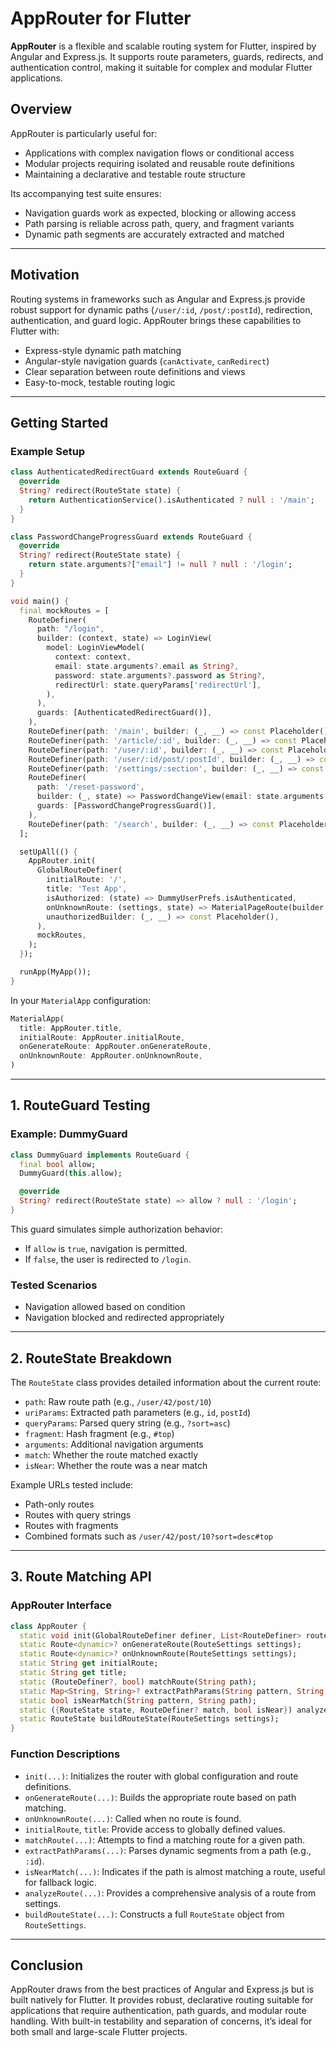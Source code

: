 # AppRouter for Flutter

**AppRouter** is a flexible and scalable routing system for Flutter, inspired by Angular and Express.js. It supports route parameters, guards, redirects, and authentication control, making it suitable for complex and modular Flutter applications.

## Overview

AppRouter is particularly useful for:

- Applications with complex navigation flows or conditional access
- Modular projects requiring isolated and reusable route definitions
- Maintaining a declarative and testable route structure

Its accompanying test suite ensures:

- Navigation guards work as expected, blocking or allowing access
- Path parsing is reliable across path, query, and fragment variants
- Dynamic path segments are accurately extracted and matched

---

## Motivation

Routing systems in frameworks such as Angular and Express.js provide robust support for dynamic paths (`/user/:id`, `/post/:postId`), redirection, authentication, and guard logic. AppRouter brings these capabilities to Flutter with:

- Express-style dynamic path matching
- Angular-style navigation guards (`canActivate`, `canRedirect`)
- Clear separation between route definitions and views
- Easy-to-mock, testable routing logic

---

## Getting Started

### Example Setup

```dart
class AuthenticatedRedirectGuard extends RouteGuard {
  @override
  String? redirect(RouteState state) {
    return AuthenticationService().isAuthenticated ? null : '/main';
  }
}

class PasswordChangeProgressGuard extends RouteGuard {
  @override
  String? redirect(RouteState state) {
    return state.arguments?["email"] != null ? null : '/login';
  }
}

void main() {
  final mockRoutes = [
    RouteDefiner(
      path: "/login",
      builder: (context, state) => LoginView(
        model: LoginViewModel(
          context: context,
          email: state.arguments?.email as String?,
          password: state.arguments?.password as String?,
          redirectUrl: state.queryParams['redirectUrl'],
        ),
      ),
      guards: [AuthenticatedRedirectGuard()],
    ),
    RouteDefiner(path: '/main', builder: (_, __) => const Placeholder(), requireAuthorization: true),
    RouteDefiner(path: '/article/:id', builder: (_, __) => const Placeholder()),
    RouteDefiner(path: '/user/:id', builder: (_, __) => const Placeholder()),
    RouteDefiner(path: '/user/:id/post/:postId', builder: (_, __) => const Placeholder()),
    RouteDefiner(path: '/settings/:section', builder: (_, __) => const Placeholder()),
    RouteDefiner(
      path: '/reset-password',
      builder: (_, state) => PasswordChangeView(email: state.arguments!["email"]),
      guards: [PasswordChangeProgressGuard()],
    ),
    RouteDefiner(path: '/search', builder: (_, __) => const Placeholder()),
  ];

  setUpAll(() {
    AppRouter.init(
      GlobalRouteDefiner(
        initialRoute: '/',
        title: 'Test App',
        isAuthorized: (state) => DummyUserPrefs.isAuthenticated,
        onUnknownRoute: (settings, state) => MaterialPageRoute(builder: (_) => const Placeholder()),
        unauthorizedBuilder: (_, __) => const Placeholder(),
      ),
      mockRoutes,
    );
  });

  runApp(MyApp());
}
```

In your `MaterialApp` configuration:

```dart
MaterialApp(
  title: AppRouter.title,
  initialRoute: AppRouter.initialRoute,
  onGenerateRoute: AppRouter.onGenerateRoute,
  onUnknownRoute: AppRouter.onUnknownRoute,
)
```

---

## 1. RouteGuard Testing

### Example: DummyGuard

```dart
class DummyGuard implements RouteGuard {
  final bool allow;
  DummyGuard(this.allow);

  @override
  String? redirect(RouteState state) => allow ? null : '/login';
}
```

This guard simulates simple authorization behavior:

- If `allow` is `true`, navigation is permitted.
- If `false`, the user is redirected to `/login`.

### Tested Scenarios

- Navigation allowed based on condition
- Navigation blocked and redirected appropriately

---

## 2. RouteState Breakdown

The `RouteState` class provides detailed information about the current route:

- `path`: Raw route path (e.g., `/user/42/post/10`)
- `uriParams`: Extracted path parameters (e.g., `id`, `postId`)
- `queryParams`: Parsed query string (e.g., `?sort=asc`)
- `fragment`: Hash fragment (e.g., `#top`)
- `arguments`: Additional navigation arguments
- `match`: Whether the route matched exactly
- `isNear`: Whether the route was a near match

Example URLs tested include:

- Path-only routes
- Routes with query strings
- Routes with fragments
- Combined formats such as `/user/42/post/10?sort=desc#top`

---

## 3. Route Matching API

### AppRouter Interface

```dart
class AppRouter {
  static void init(GlobalRouteDefiner definer, List<RouteDefiner> routes);
  static Route<dynamic>? onGenerateRoute(RouteSettings settings);
  static Route<dynamic>? onUnknownRoute(RouteSettings settings);
  static String get initialRoute;
  static String get title;
  static (RouteDefiner?, bool) matchRoute(String path);
  static Map<String, String>? extractPathParams(String pattern, String path);
  static bool isNearMatch(String pattern, String path);
  static ({RouteState state, RouteDefiner? match, bool isNear}) analyzeRoute(RouteSettings settings);
  static RouteState buildRouteState(RouteSettings settings);
}
```

### Function Descriptions

- `init(...)`: Initializes the router with global configuration and route definitions.
- `onGenerateRoute(...)`: Builds the appropriate route based on path matching.
- `onUnknownRoute(...)`: Called when no route is found.
- `initialRoute`, `title`: Provide access to globally defined values.
- `matchRoute(...)`: Attempts to find a matching route for a given path.
- `extractPathParams(...)`: Parses dynamic segments from a path (e.g., `:id`).
- `isNearMatch(...)`: Indicates if the path is almost matching a route, useful for fallback logic.
- `analyzeRoute(...)`: Provides a comprehensive analysis of a route from settings.
- `buildRouteState(...)`: Constructs a full `RouteState` object from `RouteSettings`.

---

## Conclusion

AppRouter draws from the best practices of Angular and Express.js but is built natively for Flutter. It provides robust, declarative routing suitable for applications that require authentication, path guards, and modular route handling. With built-in testability and separation of concerns, it’s ideal for both small and large-scale Flutter projects.